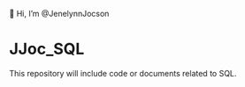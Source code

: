 👋 Hi, I’m @JenelynnJocson

# JJoc_SQL

This repository will include code or documents related to SQL.


<!---
JenelynnJocson/JenelynnJocson is a ✨ special ✨ repository because its `README.md` (this file) appears on your GitHub profile.
You can click the Preview link to take a look at your changes.
--->
